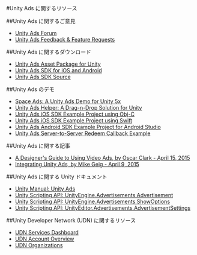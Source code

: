 #Unity Ads に関するリソース


##Unity Ads に関するご意見

- [Unity Ads Forum](http://forum.unity3d.com/forums/unity-ads.67/)
- [Unity Ads Feedback & Feature Requests](https://feedback.unity3d.com/forums/unity/suggestions?utf8=%E2%9C%93&status=0&category=ads&view=hottest)

##Unity Ads に関するダウンロード

- [Unity Ads Asset Package for Unity](https://www.assetstore.unity3d.com/en/#!/content/21027)
- [Unity Ads SDK for iOS and Android](https://github.com/Applifier/unity-ads-sdk)
- [Unity Ads SDK Source](https://github.com/Applifier/unity-ads)

##Unity Ads のデモ

- [Space Ads: A Unity Ads Demo for Unity 5x](https://github.com/Applifier/unity-ads-demo)
- [Unity Ads Helper: A Drag-n-Drop Solution for Unity](https://github.com/Applifier/unity-ads-helper)
- [Unity Ads iOS SDK Example Project using Obj-C](https://github.com/Applifier/unity-ads/tree/master/ios)
- [Unity Ads iOS SDK Example Project using Swift](https://github.com/artemyarulin/unity-ads-swift)
- [Unity Ads Android SDK Example Project for Android Studio](https://github.com/Applifier/unity-ads/tree/master/android/example)
- [Unity Ads Server-to-Server Redeem Callback Example](https://github.com/Applifier/unity-ads-s2s-callback-example)

##Unity Ads に関する記事

- [A Designer's Guide to Using Video Ads, by Oscar Clark - April 15, 2015](http://blogs.unity3d.com/2015/04/15/a-designers-guide-to-using-video-ads/)
- [Integrating Unity Ads, by Mike Geig - April 9, 2015](http://blogs.unity3d.com/2015/04/09/integrating-unity-ads/)

##Unity Ads に関する Unity ドキュメント

- [Unity Manual: Unity Ads](http://docs.unity3d.com/Manual/UnityAds.html)
- [Unity Scripting API: UnityEngine.Advertisements.Advertisement](http://docs.unity3d.com/ScriptReference/Advertisements.Advertisement.html)
- [Unity Scripting API: UnityEngine.Advertisements.ShowOptions](http://docs.unity3d.com/ScriptReference/Advertisements.ShowOptions.html)
- [Unity Scripting API: UnityEditor.Advertisements.AdvertisementSettings](http://docs.unity3d.com/ScriptReference/Advertisements.AdvertisementSettings.html)

##Unity Developer Network (UDN) に関するリソース

- [UDN Services Dashboard](https://developer.cloud.unity3d.com/)
- [UDN Account Overview](http://accounts.unity3d.com/)
- [UDN Organizations](http://accounts.unity3d.com/organizations)